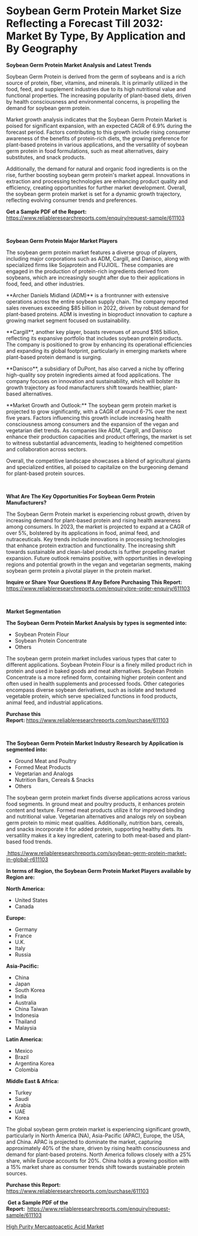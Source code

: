 <p><h1>Soybean Germ Protein Market Size Reflecting a Forecast Till 2032: Market By Type, By Application and By Geography</h1></p><p><strong>Soybean Germ Protein Market Analysis and Latest Trends</strong></p>
<p><p>Soybean Germ Protein is derived from the germ of soybeans and is a rich source of protein, fiber, vitamins, and minerals. It is primarily utilized in the food, feed, and supplement industries due to its high nutritional value and functional properties. The increasing popularity of plant-based diets, driven by health consciousness and environmental concerns, is propelling the demand for soybean germ protein. </p><p>Market growth analysis indicates that the Soybean Germ Protein Market is poised for significant expansion, with an expected CAGR of 6.9% during the forecast period. Factors contributing to this growth include rising consumer awareness of the benefits of protein-rich diets, the growing preference for plant-based proteins in various applications, and the versatility of soybean germ protein in food formulations, such as meat alternatives, dairy substitutes, and snack products. </p><p>Additionally, the demand for natural and organic food ingredients is on the rise, further boosting soybean germ protein's market appeal. Innovations in extraction and processing technologies are enhancing product quality and efficiency, creating opportunities for further market development. Overall, the soybean germ protein market is set for a dynamic growth trajectory, reflecting evolving consumer trends and preferences.</p></p>
<p><strong>Get a Sample PDF of the Report:&nbsp;</strong> <a href="https://www.reliableresearchreports.com/enquiry/request-sample/611103?utm_campaign=2275&utm_medium=2&utm_source=Github&utm_content=ia&utm_term=23032025&utm_id=soybean-germ-protein">https://www.reliableresearchreports.com/enquiry/request-sample/611103</a></p>
<p>&nbsp;</p>
<p><strong>Soybean Germ Protein Major Market Players</strong></p>
<p><p>The soybean germ protein market features a diverse group of players, including major corporations such as ADM, Cargill, and Danisco, along with specialized firms like Sojaprotein and FUJIOIL. These companies are engaged in the production of protein-rich ingredients derived from soybeans, which are increasingly sought after due to their applications in food, feed, and other industries.</p><p>**Archer Daniels Midland (ADM)** is a frontrunner with extensive operations across the entire soybean supply chain. The company reported sales revenues exceeding $85 billion in 2022, driven by robust demand for plant-based proteins. ADM is investing in bioproduct innovation to capture a growing market segment focused on sustainability.</p><p>**Cargill**, another key player, boasts revenues of around $165 billion, reflecting its expansive portfolio that includes soybean protein products. The company is positioned to grow by enhancing its operational efficiencies and expanding its global footprint, particularly in emerging markets where plant-based protein demand is surging.</p><p>**Danisco**, a subsidiary of DuPont, has also carved a niche by offering high-quality soy protein ingredients aimed at food applications. The company focuses on innovation and sustainability, which will bolster its growth trajectory as food manufacturers shift towards healthier, plant-based alternatives.</p><p>**Market Growth and Outlook:** The soybean germ protein market is projected to grow significantly, with a CAGR of around 6-7% over the next five years. Factors influencing this growth include increasing health consciousness among consumers and the expansion of the vegan and vegetarian diet trends. As companies like ADM, Cargill, and Danisco enhance their production capacities and product offerings, the market is set to witness substantial advancements, leading to heightened competition and collaboration across sectors.</p><p>Overall, the competitive landscape showcases a blend of agricultural giants and specialized entities, all poised to capitalize on the burgeoning demand for plant-based protein sources.</p></p>
<p>&nbsp;</p>
<p><strong>What Are The Key Opportunities For Soybean Germ Protein Manufacturers?</strong></p>
<p><p>The Soybean Germ Protein market is experiencing robust growth, driven by increasing demand for plant-based protein and rising health awareness among consumers. In 2023, the market is projected to expand at a CAGR of over 5%, bolstered by its applications in food, animal feed, and nutraceuticals. Key trends include innovations in processing technologies that enhance protein extraction and functionality. The increasing shift towards sustainable and clean-label products is further propelling market expansion. Future outlook remains positive, with opportunities in developing regions and potential growth in the vegan and vegetarian segments, making soybean germ protein a pivotal player in the protein market.</p></p>
<p><strong>Inquire or Share Your Questions If Any Before Purchasing This Report:</strong> <a href="https://www.reliableresearchreports.com/enquiry/pre-order-enquiry/611103?utm_campaign=2275&utm_medium=2&utm_source=Github&utm_content=ia&utm_term=23032025&utm_id=soybean-germ-protein">https://www.reliableresearchreports.com/enquiry/pre-order-enquiry/611103</a></p>
<p>&nbsp;</p>
<p><strong>Market Segmentation</strong></p>
<p><strong>The Soybean Germ Protein Market Analysis by types is segmented into:</strong></p>
<p><ul><li>Soybean Protein Flour</li><li>Soybean Protein Concentrate</li><li>Others</li></ul></p>
<p><p>The soybean germ protein market includes various types that cater to different applications. Soybean Protein Flour is a finely milled product rich in protein and used in baked goods and meat alternatives. Soybean Protein Concentrate is a more refined form, containing higher protein content and often used in health supplements and processed foods. Other categories encompass diverse soybean derivatives, such as isolate and textured vegetable protein, which serve specialized functions in food products, animal feed, and industrial applications.</p></p>
<p><strong>Purchase this Report:&nbsp;</strong><a href="https://www.reliableresearchreports.com/purchase/611103?utm_campaign=2275&utm_medium=2&utm_source=Github&utm_content=ia&utm_term=23032025&utm_id=soybean-germ-protein">https://www.reliableresearchreports.com/purchase/611103</a></p>
<p>&nbsp;</p>
<p><strong>The Soybean Germ Protein Market Industry Research by Application is segmented into:</strong></p>
<p><ul><li>Ground Meat and Poultry</li><li>Formed Meat Products</li><li>Vegetarian and Analogs</li><li>Nutrition Bars, Cereals & Snacks</li><li>Others</li></ul></p>
<p><p>The soybean germ protein market finds diverse applications across various food segments. In ground meat and poultry products, it enhances protein content and texture. Formed meat products utilize it for improved binding and nutritional value. Vegetarian alternatives and analogs rely on soybean germ protein to mimic meat qualities. Additionally, nutrition bars, cereals, and snacks incorporate it for added protein, supporting healthy diets. Its versatility makes it a key ingredient, catering to both meat-based and plant-based food trends.</p></p>
<p><a href="https://www.reliableresearchreports.com/soybean-germ-protein-market-in-global-r611103?utm_campaign=2275&utm_medium=2&utm_source=Github&utm_content=ia&utm_term=23032025&utm_id=soybean-germ-protein">&nbsp;https://www.reliableresearchreports.com/soybean-germ-protein-market-in-global-r611103</a></p>
<p><strong>In terms of Region, the Soybean Germ Protein Market Players available by Region are:</strong></p>
<p>
    <p> <strong> North America: </strong>
        <ul>
            <li>United States</li>
            <li>Canada</li>
        </ul>
        </p> 
    <p> <strong> Europe: </strong>
        <ul>
            <li>Germany</li>
            <li>France</li>
            <li>U.K.</li>
            <li>Italy</li>
            <li>Russia</li>
        </ul>
        </p> 
    <p> <strong> Asia-Pacific: </strong>
        <ul>
            <li>China</li>
            <li>Japan</li>
            <li>South Korea</li>
            <li>India</li>
            <li>Australia</li>
            <li>China Taiwan</li>
            <li>Indonesia</li>
            <li>Thailand</li>
            <li>Malaysia</li>
        </ul>
        </p> 
    <p> <strong> Latin America: </strong>
        <ul>
            <li>Mexico</li>
            <li>Brazil</li>
            <li>Argentina Korea</li>
            <li>Colombia</li>
        </ul>
        </p> 
    <p> <strong> Middle East & Africa: </strong>
        <ul>
            <li>Turkey</li>
            <li>Saudi</li>
            <li>Arabia</li>
            <li>UAE</li>
            <li>Korea</li>
        </ul>
    </p>
    </p>
<p><p>The global soybean germ protein market is experiencing significant growth, particularly in North America (NA), Asia-Pacific (APAC), Europe, the USA, and China. APAC is projected to dominate the market, capturing approximately 40% of the share, driven by rising health consciousness and demand for plant-based proteins. North America follows closely with a 25% share, while Europe accounts for 20%. China holds a growing position with a 15% market share as consumer trends shift towards sustainable protein sources.</p></p>
<p><strong>Purchase this Report: </strong><a href="https://www.reliableresearchreports.com/purchase/611103?utm_campaign=2275&utm_medium=2&utm_source=Github&utm_content=ia&utm_term=23032025&utm_id=soybean-germ-protein">https://www.reliableresearchreports.com/purchase/611103</a></p>
<p>&nbsp;<strong>Get a Sample PDF of the Report:&nbsp;&nbsp;</strong><a href="https://www.reliableresearchreports.com/enquiry/request-sample/611103?utm_campaign=2275&utm_medium=2&utm_source=Github&utm_content=ia&utm_term=23032025&utm_id=soybean-germ-protein">https://www.reliableresearchreports.com/enquiry/request-sample/611103</a></p>
<p><strong></strong></p>
<p><p><a href="https://github.com/DianaWilson796/Market-Research-Report-List-2/blob/main/high-purity-mercaptoacetic-acid-market.md?utm_campaign=2275&utm_medium=2&utm_source=Github&utm_content=ia&utm_term=23032025&utm_id=soybean-germ-protein">High Purity Mercaptoacetic Acid Market</a></p></p>